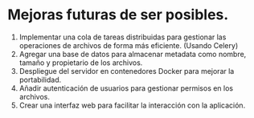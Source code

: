 # Mejoras futuras de ser posibles.

1. Implementar una cola de tareas distribuidas para gestionar las operaciones de archivos de forma más eficiente. (Usando Celery)
2. Agregar una base de datos para almacenar metadata como nombre, tamaño y propietario de los archivos.
3. Despliegue del servidor en contenedores Docker para mejorar la portabilidad.
4. Añadir autenticación de usuarios para gestionar permisos en los archivos.
5. Crear una interfaz web para facilitar la interacción con la aplicación.
